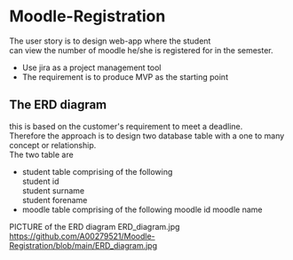 # Moodle-Registration
 The user story is to design web-app where the student   
 can view the number of moodle he/she is registered for in the semester.
   
 * Use jira as a project management tool
 * The requirement is to produce MVP as the starting point
   
 ## The ERD diagram 
   this is based on the customer's requirement to meet a deadline.  
 Therefore the approach is to design two database table with a one to many
  concept or relationship.  
 The two table are  
  * student table comprising of the following   
 student id  
 student surname  
 student forename  
  * moodle table comprising of the following
 moodle id
 moodle name

  PICTURE of the ERD diagram
  ERD_diagram.jpg
  https://github.com/A00279521/Moodle-Registration/blob/main/ERD_diagram.jpg
 
 
 
